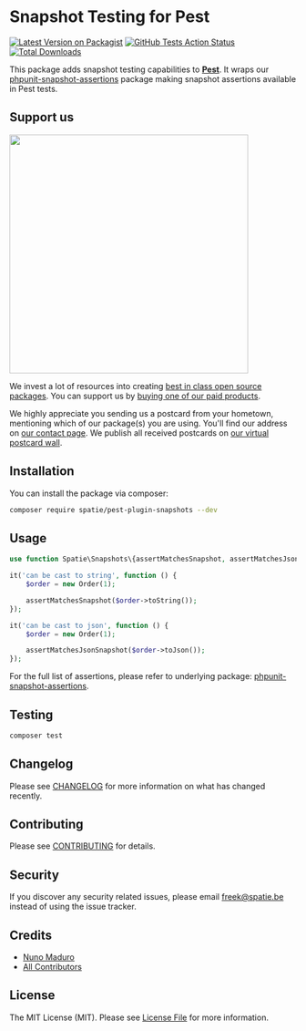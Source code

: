 # Snapshot Testing for Pest

[![Latest Version on Packagist](https://img.shields.io/packagist/v/spatie/pest-plugin-snapshots.svg?style=flat-square)](https://packagist.org/packages/spatie/pest-plugin-snapshots)
[![GitHub Tests Action Status](https://img.shields.io/github/workflow/status/spatie/pest-plugin-snapshots/run-tests?label=tests)](https://github.com/spatie/pest-plugin-snapshots/actions?query=workflow%3Arun-tests+branch%3Amaster)
[![Total Downloads](https://img.shields.io/packagist/dt/spatie/pest-plugin-snapshots.svg?style=flat-square)](https://packagist.org/packages/spatie/pest-plugin-snapshots)

This package adds snapshot testing capabilities to **[Pest](https://pestphp.com)**. It wraps
our [phpunit-snapshot-assertions](https://github.com/spatie/phpunit-snapshot-assertions) package making
snapshot assertions available in Pest tests.

## Support us

[<img src="https://github-ads.s3.eu-central-1.amazonaws.com/pest-plugin-snapshots.jpg?t=1" width="419px" />](https://spatie.be/github-ad-click/pest-plugin-snapshots)

We invest a lot of resources into creating [best in class open source packages](https://spatie.be/open-source). You can support us by [buying one of our paid products](https://spatie.be/open-source/support-us).

We highly appreciate you sending us a postcard from your hometown, mentioning which of our package(s) you are using. You'll find our address on [our contact page](https://spatie.be/about-us). We publish all received postcards on [our virtual postcard wall](https://spatie.be/open-source/postcards).

## Installation

You can install the package via composer:

```bash
composer require spatie/pest-plugin-snapshots --dev
```

## Usage

```php
use function Spatie\Snapshots\{assertMatchesSnapshot, assertMatchesJsonSnapshot};

it('can be cast to string', function () {
    $order = new Order(1);

    assertMatchesSnapshot($order->toString());
});

it('can be cast to json', function () {
    $order = new Order(1);

    assertMatchesJsonSnapshot($order->toJson());
});
```

For the full list of assertions, please refer to underlying package: [phpunit-snapshot-assertions](https://github.com/spatie/phpunit-snapshot-assertions).

## Testing

``` bash
composer test
```

## Changelog

Please see [CHANGELOG](CHANGELOG.md) for more information on what has changed recently.

## Contributing

Please see [CONTRIBUTING](CONTRIBUTING.md) for details.

## Security

If you discover any security related issues, please email freek@spatie.be instead of using the issue tracker.

## Credits

- [Nuno Maduro](https://github.com/nunomaduro)
- [All Contributors](../../contributors)

## License

The MIT License (MIT). Please see [License File](LICENSE.md) for more information.

